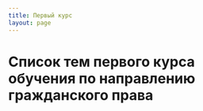 ```yaml
---
title: Первый курс
layout: page
---
```


# Список тем первого курса обучения по направлению гражданского права

